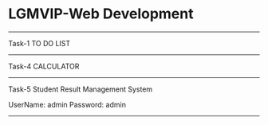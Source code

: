 # LGMVIP-Web Development

---------------------------------------------------------


Task-1 TO DO LIST


----------------------------------------------------------


Task-4 CALCULATOR

---------------------------------------------------------


Task-5 Student Result Management System

UserName: admin
Password: admin


---------------------------------------------------------
